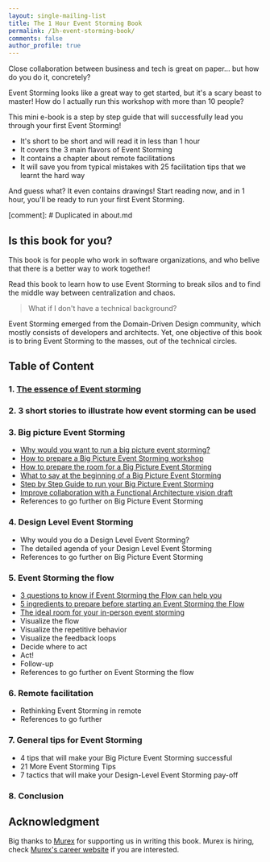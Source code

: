 ```yaml
---
layout: single-mailing-list
title: The 1 Hour Event Storming Book
permalink: /1h-event-storming-book/
comments: false
author_profile: true
---
```

Close collaboration between business and tech is great on paper... but how do you do it, concretely?

Event Storming looks like a great way to get started, but it's a scary beast to master! How do I actually run this workshop with more than 10 people?

This mini e-book is a step by step guide that will successfully lead you through your first Event Storming!

* It's short to be short and will read it in less than 1 hour
* It covers the 3 main flavors of Event Storming
* It contains a chapter about remote facilitations
* It will save you from typical mistakes with 25 facilitation tips that we learnt the hard way

And guess what? It even contains drawings! Start reading now, and in 1 hour, you'll be ready to run your first Event Storming.

[comment]: # Duplicated in about.md
## Is this book for you?

This book is for people who work in software organizations, and who belive that there is a better way to work together!

Read this book to learn how to use Event Storming to break silos and to find the middle way between centralization and chaos.

> What if I don't have a technical background?

Event Storming emerged from the Domain-Driven Design community, which mostly consists of developers and architects. Yet, one objective of this book is to bring Event Storming to the masses, out of the technical circles.

## Table of Content

### 1. [The essence of Event storming]({{site.url}}{{site.baseurl}}/foundations/essence-of-event-storming/)
### 2. 3 short stories to illustrate how event storming can be used
### 3. Big picture Event Storming

- [Why would you want to run a big picture event storming?]({{site.url}}{{site.baseurl}}/big%20picture/why-would-you-want-to-run-a-big-picture-event-storming/)
- [How to prepare a Big Picture Event Storming workshop]({{site.url}}{{site.baseurl}}/foundations/how-to-prepare-a-ddd-big-picture-event-storming-workshop/)
- [How to prepare the room for a Big Picture Event Storming]({{site.url}}{{site.baseurl}}/foundations/how-to-prepare-the-room-for-a-ddd-big-picture-event-storming/)
- [What to say at the beginning of a Big Picture Event Storming]({{site.url}}{{site.baseurl}}/big%20picture/what-to-say-at-the-beginning-of-a-big-picture-event-storming-workshop/)
- [Step by Step Guide to run your Big Picture Event Storming]({{site.url}}{{site.baseurl}}/big%20picture/step-by-step-guide-to-run-your-big-picture-event-storming/)
- [Improve collaboration with a Functional Architecture vision draft]({{site.url}}{{site.baseurl}}/big%20picture/improve-collaboration-with-a-functional-architecture-vision-draft/)
- References to go further on Big Picture Event Storming

### 4. Design Level Event Storming

- Why would you do a Design Level Event Storming?
- The detailed agenda of your Design Level Event Storming
- References to go further on Big Picture Event Storming

### 5. Event Storming the flow

- [3 questions to know if Event Storming the Flow can help you]({{site.url}}{{site.baseurl}}/foundations/3-questions-to-know-if-event-storming-the-flow-could-help-you/)
- [5 ingredients to prepare before starting an Event Storming the Flow]({{site.url}}{{site.baseurl}}/workflow%20improvement/5-ingredients-to-prepare-before-starting-an-event-storming-the-flow/)
- [The ideal room for your in-person event storming]({{site.url}}{{site.baseurl}}/foundations/the-ideal-room-for-your-in-person-event-storming/)
- Visualize the flow
- Visualize the repetitive behavior
- Visualize the feedback loops
- Decide where to act
- Act!
- Follow-up
- References to go further on Event Storming the flow

### 6. Remote facilitation

- Rethinking Event Storming in remote
- References to go further

### 7. General tips for Event Storming

- 4 tips that will make your Big Picture Event Storming successful
- 21 More Event Storming Tips
- 7 tactics that will make your Design-Level Event Storming pay-off

### 8. Conclusion

## Acknowledgment
Big thanks to [Murex](https://www.murex.com) for supporting us in writing this book.
Murex is hiring, check [Murex's career website](https://careers.murex.com/) if you are interested.